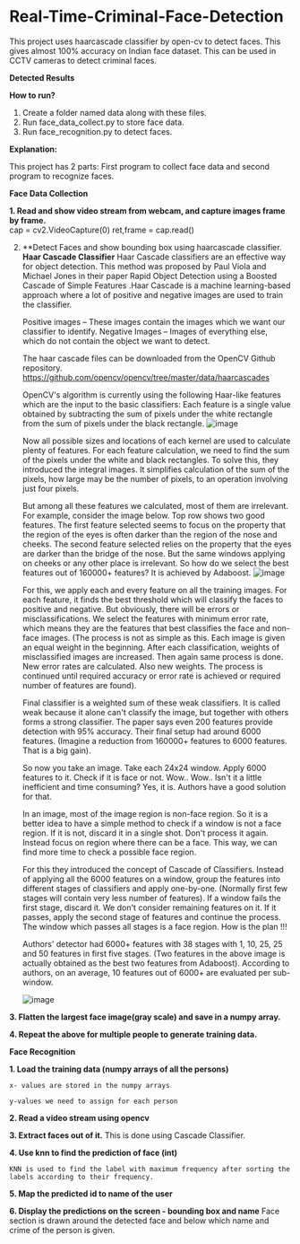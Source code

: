 # Real-Time-Criminal-Face-Detection
This project uses haarcascade classifier by open-cv to detect faces. This gives almost 100% accuracy on Indian face dataset. This can be used in CCTV cameras to detect criminal faces.

**Detected Results**



**How to run?**

1) Create a folder named data along with these files.
2) Run face_data_collect.py to store face data.
3) Run face_recognition.py to detect faces.

**Explanation:**
 
This project has 2 parts: First program to collect face data and second program to recognize faces.

**Face Data Collection**

 **1. Read and show video stream from webcam, and capture images frame by frame.**   
    cap = cv2.VideoCapture(0)
    ret,frame = cap.read()
    
 2. **Detect Faces and show bounding box using haarcascade classifier.
    **Haar Cascade Classifier**
    Haar Cascade classifiers are an effective way for object detection. This method was proposed by Paul Viola and Michael Jones in their paper Rapid Object Detection using a 
    Boosted Cascade of Simple Features .Haar Cascade is a machine learning-based approach where a lot of positive and negative images are used to train the classifier. 
 

    Positive images – These images contain the images which we want our classifier to identify.
    Negative Images – Images of everything else, which do not contain the object we want to detect.
    
    The haar cascade files can be downloaded from the OpenCV Github repository.
    https://github.com/opencv/opencv/tree/master/data/haarcascades
    
    OpenCV's algorithm is currently using the following Haar-like features which are the input to the basic classifiers:
    Each feature is a single value obtained by subtracting the sum of pixels under the white rectangle from the sum of pixels under the black rectangle.
    ![image](https://user-images.githubusercontent.com/43380724/125499747-4a35934a-2ec9-472a-896e-993d23e592e8.png)
    
    Now all possible sizes and locations of each kernel are used to calculate plenty of features. For each feature calculation, we need to find the sum of the pixels under the
    white and black rectangles. To solve this, they introduced the integral images. It simplifies calculation of the sum of the pixels, how large may be the number of pixels, to
    an operation involving just four pixels.

    But among all these features we calculated, most of them are irrelevant. For example, consider the image below. Top row shows two good features. The first feature selected       seems to focus on the property that the region of the eyes is often darker than the region of the nose and cheeks. The second feature selected relies on the property that       the eyes are darker than the bridge of the nose. But the same windows applying on cheeks or any other place is irrelevant. So how do we select the best features out of           160000+ features? It is achieved by Adaboost.
    ![image](https://user-images.githubusercontent.com/43380724/125500220-708b3cbb-5074-4114-beff-e020af5f4cf8.png)


    For this, we apply each and every feature on all the training images. For each feature, it finds the best threshold which will classify the faces to positive and negative.       But obviously, there will be errors or misclassifications. We select the features with minimum error rate, which means they are the features that best classifies the face       and non-face images. (The process is not as simple as this. Each image is given an equal weight in the beginning. After each classification, weights of misclassified images     are increased. Then again same process is done. New error rates are calculated. Also new weights. The process is continued until required accuracy or error rate is achieved     or required number of features are found).

    Final classifier is a weighted sum of these weak classifiers. It is called weak because it alone can't classify the image, but together with others forms a strong               classifier. The paper says even 200 features provide detection with 95% accuracy. Their final setup had around 6000 features. (Imagine a reduction from 160000+ features to       6000 features. That is a big gain).

    So now you take an image. Take each 24x24 window. Apply 6000 features to it. Check if it is face or not. Wow.. Wow.. Isn't it a little inefficient and time consuming? Yes,       it is. Authors have a good solution for that.
    
    In an image, most of the image region is non-face region. So it is a better idea to have a simple method to check if a window is not a face region. If it is not, discard it     in a single shot. Don't process it again. Instead focus on region where there can be a face. This way, we can find more time to check a possible face region.

    For this they introduced the concept of Cascade of Classifiers. Instead of applying all the 6000 features on a window, group the features into different stages of               classifiers and apply one-by-one. (Normally first few stages will contain very less number of features). If a window fails the first stage, discard it. We don't consider         remaining features on it. If it passes, apply the second stage of features and continue the process. The window which passes all stages is a face region. How is the plan !!!

    Authors' detector had 6000+ features with 38 stages with 1, 10, 25, 25 and 50 features in first five stages. (Two features in the above image is actually obtained as the         best two features from Adaboost). According to authors, on an average, 10 features out of 6000+ are evaluated per sub-window.
    
    ![image](https://user-images.githubusercontent.com/43380724/125500468-4b9e215d-6490-42d5-907b-b034bd5b1e74.png)

    
**3. Flatten the largest face image(gray scale) and save in a numpy array.**
 
**4. Repeat the above for multiple people to generate training data.**


**Face Recognition**

**1. Load the training data (numpy arrays of all the persons)**

    x- values are stored in the numpy arrays

    y-values we need to assign for each person

**2. Read a video stream using opencv**

**3. Extract faces out of it.**
    This is done using Cascade Classifier.

**4. Use knn to find the prediction of face (int)**

    KNN is used to find the label with maximum frequency after sorting the labels according to their frequency.

**5. Map the predicted id to name of the user**

**6. Display the predictions on the screen - bounding box and name**
    Face section is drawn around the detected face and below which name and crime of the person is given.
